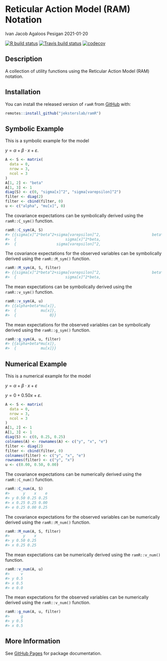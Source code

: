 Reticular Action Model (RAM) Notation
================
Ivan Jacob Agaloos Pesigan
2021-01-20

<!-- README.md is generated from README.Rmd. Please edit that file -->
<!-- badges: start -->

[![R build
status](https://github.com/jeksterslab/ramR/workflows/R-CMD-check/badge.svg?branch=master)](https://github.com/jeksterslab/ramR/actions?workflow=R-CMD-check)
[![Travis build
status](https://travis-ci.com/jeksterslab/ramR.svg?branch=master)](https://travis-ci.com/jeksterslab/ramR)
[![codecov](https://codecov.io/github/jeksterslab/ramR/branch/master/graphs/badge.svg)](https://codecov.io/github/jeksterslab/ramR)
<!-- badges: end -->

## Description

A collection of utility functions using the Reticular Action Model (RAM)
notation.

## Installation

You can install the released version of `ramR` from
[GitHub](https://github.com/jeksterslab/ramR) with:

``` r
remotes::install_github("jeksterslab/ramR")
```

## Symbolic Example

This is a symbolic example for the model

*y* = *α* + *β* ⋅ *x* + *ε*.

``` r
A <- S <- matrix(
  data = 0,
  nrow = 3,
  ncol = 3
)
A[1, 2] <- "beta"
A[1, 3] <- 1
diag(S) <- c(0, "sigma[x]^2", "sigma[varepsilon]^2")
filter <- diag(2)
filter <- cbind(filter, 0)
u <- c("alpha", "mu[x]", 0)
```

The covariance expectations can be symbolically derived using the
`ramR::C_sym()` function.

``` r
ramR::C_sym(A, S)
#> {{sigma[x]^2*beta^2+sigma[varepsilon]^2,                       beta*sigma[x]^2,                   sigma[varepsilon]^2},
#>  {                      sigma[x]^2*beta,                            sigma[x]^2,                                     0},
#>  {                  sigma[varepsilon]^2,                                     0,                   sigma[varepsilon]^2}}
```

The covariance expectations for the observed variables can be
symbolically derived using the `ramR::M_sym()` function.

``` r
ramR::M_sym(A, S, filter)
#> {{sigma[x]^2*beta^2+sigma[varepsilon]^2,                       beta*sigma[x]^2},
#>  {                      sigma[x]^2*beta,                            sigma[x]^2}}
```

The mean expectations can be symbolically derived using the
`ramR::v_sym()` function.

``` r
ramR::v_sym(A, u)
#> {{alpha+beta*mu[x]},
#>  {           mu[x]},
#>  {               0}}
```

The mean expectations for the observed variables can be symbolically
derived using the `ramR::g_sym()` function.

``` r
ramR::g_sym(A, u, filter)
#> {{alpha+beta*mu[x]},
#>  {           mu[x]}}
```

## Numerical Example

This is a numerical example for the model

*y* = *α* + *β* ⋅ *x* + *ε*

*y* = 0 + 0.50*x* + *ε*.

``` r
A <- S <- matrix(
  data = 0,
  nrow = 3,
  ncol = 3
)
A[1, 2] <- 1
A[1, 3] <- 1
diag(S) <- c(0, 0.25, 0.25)
colnames(A) <- rownames(A) <- c("y", "x", "e")
filter <- diag(2)
filter <- cbind(filter, 0)
colnames(filter) <- c("y", "x", "e")
rownames(filter) <- c("y", "x")
u <- c(0.00, 0.50, 0.00)
```

The covariance expectations can be numerically derived using the
`ramR::C_num()` function.

``` r
ramR::C_num(A, S)
#>      y    x    e
#> y 0.50 0.25 0.25
#> x 0.25 0.25 0.00
#> e 0.25 0.00 0.25
```

The covariance expectations for the observed variables can be
numerically derived using the `ramR::M_num()` function.

``` r
ramR::M_num(A, S, filter)
#>      y    x
#> y 0.50 0.25
#> x 0.25 0.25
```

The mean expectations can be numerically derived using the
`ramR::v_num()` function.

``` r
ramR::v_num(A, u)
#>     v
#> y 0.5
#> x 0.5
#> e 0.0
```

The mean expectations for the observed variables can be numerically
derived using the `ramR::v_num()` function.

``` r
ramR::g_num(A, u, filter)
#>     g
#> y 0.5
#> x 0.5
```

## More Information

See [GitHub Pages](https://jeksterslab.github.io/ramR/index.html) for
package documentation.
